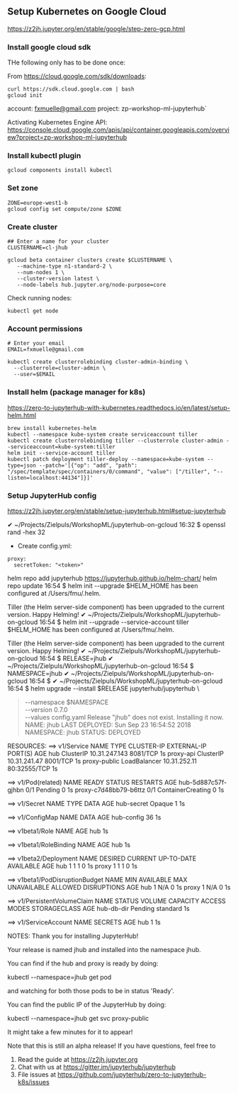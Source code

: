 
## Setup Kubernetes on Google Cloud
https://z2jh.jupyter.org/en/stable/google/step-zero-gcp.html

### Install google cloud sdk
THe following only has to be done once:

From https://cloud.google.com/sdk/downloads:
``` 
curl https://sdk.cloud.google.com | bash
gcloud init
```
account: fxmuelle@gmail.com
project: zp-workshop-ml-jupyterhub`

Activating Kubernetes Engine API:
https://console.cloud.google.com/apis/api/container.googleapis.com/overview?project=zp-workshop-ml-jupyterhub

### Install kubectl plugin
```
gcloud components install kubectl
```

### Set zone

```
ZONE=europe-west1-b
gcloud config set compute/zone $ZONE
```

### Create cluster
```
## Enter a name for your cluster
CLUSTERNAME=cl-jhub
 
gcloud beta container clusters create $CLUSTERNAME \
   --machine-type n1-standard-2 \
   --num-nodes 1 \
   --cluster-version latest \
   --node-labels hub.jupyter.org/node-purpose=core
```
Check running nodes:
```
kubectl get node
```

### Account permissions
```
# Enter your email
EMAIL=fxmuelle@gmail.com

kubectl create clusterrolebinding cluster-admin-binding \
  --clusterrole=cluster-admin \
  --user=$EMAIL
```  

### Install helm (package manager for k8s)
https://zero-to-jupyterhub-with-kubernetes.readthedocs.io/en/latest/setup-helm.html

```  
brew install kubernetes-helm
kubectl --namespace kube-system create serviceaccount tiller
kubectl create clusterrolebinding tiller --clusterrole cluster-admin --serviceaccount=kube-system:tiller
helm init --service-account tiller
kubectl patch deployment tiller-deploy --namespace=kube-system --type=json --patch='[{"op": "add", "path": "/spec/template/spec/containers/0/command", "value": ["/tiller", "--listen=localhost:44134"]}]'
```  

### Setup JupyterHub config
https://z2jh.jupyter.org/en/stable/setup-jupyterhub.html#setup-jupyterhub

✔ ~/Projects/Zielpuls/WorkshopML/jupyterhub-on-gcloud 
16:32 $ openssl rand -hex 32
<token>

- Create config.yml:
```
proxy:
  secretToken: "<token>"
```

helm repo add jupyterhub https://jupyterhub.github.io/helm-chart/
helm repo update
16:54 $ helm init --upgrade
$HELM_HOME has been configured at /Users/fmu/.helm.

Tiller (the Helm server-side component) has been upgraded to the current version.
Happy Helming!
✔ ~/Projects/Zielpuls/WorkshopML/jupyterhub-on-gcloud 
16:54 $ helm init --upgrade --service-account tiller
$HELM_HOME has been configured at /Users/fmu/.helm.

Tiller (the Helm server-side component) has been upgraded to the current version.
Happy Helming!
✔ ~/Projects/Zielpuls/WorkshopML/jupyterhub-on-gcloud 
16:54 $ RELEASE=jhub
✔ ~/Projects/Zielpuls/WorkshopML/jupyterhub-on-gcloud 
16:54 $ NAMESPACE=jhub
✔ ~/Projects/Zielpuls/WorkshopML/jupyterhub-on-gcloud 
16:54 $ 
✔ ~/Projects/Zielpuls/WorkshopML/jupyterhub-on-gcloud 
16:54 $ helm upgrade --install $RELEASE jupyterhub/jupyterhub \
>   --namespace $NAMESPACE  \
>   --version 0.7.0 \
>   --values config.yaml
Release "jhub" does not exist. Installing it now.
NAME:   jhub
LAST DEPLOYED: Sun Sep 23 16:54:52 2018
NAMESPACE: jhub
STATUS: DEPLOYED

RESOURCES:
==> v1/Service
NAME          TYPE          CLUSTER-IP     EXTERNAL-IP  PORT(S)       AGE
hub           ClusterIP     10.31.247.143  <none>       8081/TCP      1s
proxy-api     ClusterIP     10.31.241.47   <none>       8001/TCP      1s
proxy-public  LoadBalancer  10.31.252.11   <pending>    80:32555/TCP  1s

==> v1/Pod(related)
NAME                   READY  STATUS             RESTARTS  AGE
hub-5d887c57f-gjhbn    0/1    Pending            0         1s
proxy-c7d48bb79-b6ttz  0/1    ContainerCreating  0         1s

==> v1/Secret
NAME        TYPE    DATA  AGE
hub-secret  Opaque  1     1s

==> v1/ConfigMap
NAME        DATA  AGE
hub-config  36    1s

==> v1beta1/Role
NAME  AGE
hub   1s

==> v1beta1/RoleBinding
NAME  AGE
hub   1s

==> v1beta2/Deployment
NAME   DESIRED  CURRENT  UP-TO-DATE  AVAILABLE  AGE
hub    1        1        1           0          1s
proxy  1        1        1           0          1s

==> v1beta1/PodDisruptionBudget
NAME   MIN AVAILABLE  MAX UNAVAILABLE  ALLOWED DISRUPTIONS  AGE
hub    1              N/A              0                    1s
proxy  1              N/A              0                    1s

==> v1/PersistentVolumeClaim
NAME        STATUS   VOLUME    CAPACITY  ACCESS MODES  STORAGECLASS  AGE
hub-db-dir  Pending  standard  1s

==> v1/ServiceAccount
NAME  SECRETS  AGE
hub   1        1s


NOTES:
Thank you for installing JupyterHub!

Your release is named jhub and installed into the namespace jhub.

You can find if the hub and proxy is ready by doing:

 kubectl --namespace=jhub get pod

and watching for both those pods to be in status 'Ready'.

You can find the public IP of the JupyterHub by doing:

 kubectl --namespace=jhub get svc proxy-public

It might take a few minutes for it to appear!

Note that this is still an alpha release! If you have questions, feel free to
  1. Read the guide at https://z2jh.jupyter.org
  2. Chat with us at https://gitter.im/jupyterhub/jupyterhub
  3. File issues at https://github.com/jupyterhub/zero-to-jupyterhub-k8s/issues
  
  

